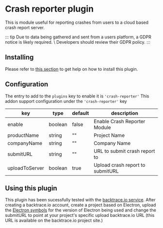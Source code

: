 # Crash reporter plugin

This is module useful for reporting crashes from users to a cloud based crash report server.

::: tip
Due to data being gathered and sent from a users platform, a GDPR notice is likely required. \ 
Developers should review their GDPR policy.
::: 

## Installing
Please refer to [this section](/plugins/using-plugins.html#installing-a-plugin) to get help on how to install this plugin.

## Configuration
The entry to add to the `plugins` key to enable it is `'crash-reporter'`
This addon support configuration under the `'crash-reporter'` key

| key | type | default | description|
|-----|------|---------|------------|
| enable | boolean | false | Enable Crash Reporter Module
| productName | string | "" | Project Name
| companyName | string | "" | Company Name
| submitURL | string | "" | URL to submit crash report to
| uploadToServer | boolean | true | Upload crash report to submitURL

## Using this plugin
This plugin has been sucessfully tested with the [backtrace.io service](https://backtrace.io). 
After creating a backtrace.io account, create a project based on Electron, upload the [Electron symbols](https://github.com/electron/electron/releases) for the version of Electron being used and change the submitURL to point at your project's specific upload backtrace.io URL (this URL is available on the backtrace.io project site.)
